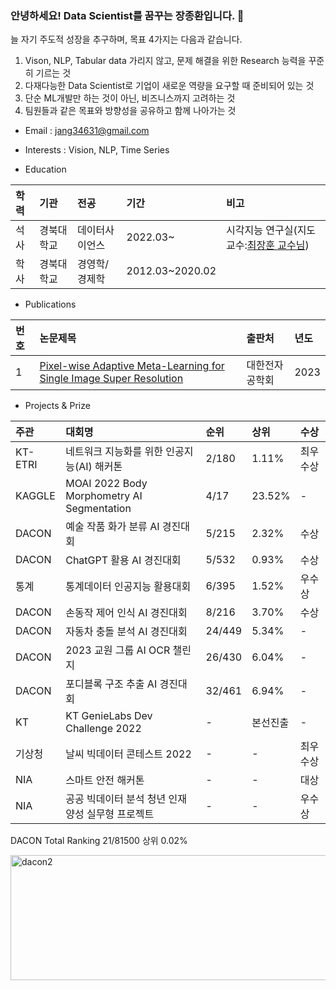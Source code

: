 ### 안녕하세요! Data Scientist를 꿈꾸는 장종환입니다. 👋
늘 자기 주도적 성장을 추구하며, 목표 4가지는 다음과 같습니다.
1) Vison, NLP, Tabular data 가리지 않고, 문제 해결을 위한 Research 능력을 꾸준히 기르는 것
2) 다재다능한 Data Scientist로 기업이 새로운 역량을 요구할 때 준비되어 있는 것
3) 단순 ML개발만 하는 것이 아닌, 비즈니스까지 고려하는 것
4) 팀원들과 같은 목표와 방향성을 공유하고 함께 나아가는 것

- Email : jang34631@gmail.com


- Interests : Vision, NLP, Time Series
- Education  

|**학력**|**기관**|**전공**|**기간**|**비고**|
|:---|:---|:---|:---|:---|
|석사|경북대학교|데이터사이언스|2022.03~|시각지능 연구실(지도교수:[최장훈 교수님](https://janghoonchoi.github.io/))|
|학사|경북대학교|경영학/경제학|2012.03~2020.02||

- Publications

|**번호**|**논문제목**|**출판처**|**년도**|
|:---|:---|:---|:---|
|1|[Pixel-wise Adaptive Meta-Learning for Single Image Super Resolution](https://drive.google.com/file/d/1rPoh3MN39legc0Sks8baSI1_4nSmdXP4/view?usp=share_link)|대한전자공학회|2023|  
  
- Projects & Prize

|**주관**|**대회명**|**순위**|**상위**|**수상**|
|:---|:---|:---|:---|:---|
|KT-ETRI|네트워크 지능화를 위한 인공지능(AI) 해커톤|2/180|1.11%|최우수상|
|KAGGLE|MOAI 2022 Body Morphometry AI Segmentation|4/17|23.52%|-|
|DACON|예술 작품 화가 분류 AI 경진대회|5/215|2.32%|수상|
|DACON|ChatGPT 활용 AI 경진대회|5/532|0.93%|수상|
|통계|통계데이터 인공지능 활용대회 |6/395|1.52%|우수상|
|DACON|손동작 제어 인식 AI 경진대회|8/216|3.70%|수상|
|DACON|자동차 충돌 분석 AI 경진대회|24/449|5.34%|-|
|DACON|2023 교원 그룹 AI OCR 챌린지|26/430|6.04%|-|
|DACON|포디블록 구조 추출 AI 경진대회|32/461|6.94%|-|
|KT|KT GenieLabs Dev Challenge 2022|-|본선진출|-|
|기상청|날씨 빅데이터 콘테스트 2022|-|-|최우수상|
|NIA|스마트 안전 해커톤|-|-|대상|
|NIA|공공 빅데이터 분석 청년 인재 양성 실무형 프로젝트|-|-|우수상|


DACON Total Ranking 21/81500 상위 0.02%


<img width="665" height="200" alt="dacon2" src="https://github.com/jang3463/jang3463/assets/70848146/6541dbd7-b3cb-4c35-8477-eed0a36ca07b">
<!--
**jang3463/jang3463** is a ✨ _special_ ✨ repository because its `README.md` (this file) appears on your GitHub profile.

Here are some ideas to get you started:

- 🔭 I’m currently working on ...
- 🌱 I’m currently learning ...
- 👯 I’m looking to collaborate on ...
- 🤔 I’m looking for help with ...
- 💬 Ask me about ...
- 📫 How to reach me: ...
- 😄 Pronouns: ...
- ⚡ Fun fact: ...
-->
